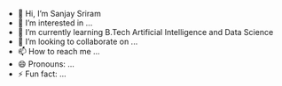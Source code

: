 - 👋 Hi, I’m Sanjay Sriram
- 👀 I’m interested in ...
- 🌱 I’m currently learning B.Tech Artificial Intelligence and Data Science 
- 💞️ I’m looking to collaborate on ...
- 📫 How to reach me ...
- 😄 Pronouns: ...
- ⚡ Fun fact: ...

<!---
sanjaysriram-10/sanjaysriram-10 is a ✨ special ✨ repository because its `README.md` (this file) appears on your GitHub profile.
You can click the Preview link to take a look at your changes.
--->
